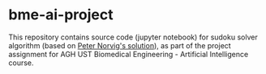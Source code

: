 # bme-ai-project
This repository contains source code (jupyter notebook) for sudoku solver algorithm (based on <a href='http://norvig.com/sudoku.html'>Peter Norvig's solution</a>), as part of the project assignment for AGH UST Biomedical Engineering - Artificial Intelligence course.
